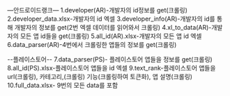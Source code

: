 —안드로이드랭크—
1.developer(AR)-개발자의 id정보를 get(크롤링)
2.developer_data.xlsx-개발자의 id 엑셀
3.developer_info(AR)-개발자의 id를 통해 개발자의 정보를 get(2번 엑셀 데이터를 읽어와서 크롤링)
4.xl_to_data(AR)-개발자의 모든 앱 id들을 get(크롤링)
5.all_id(AR).xlsx-개발자의 모든 앱 id 엑셀
6.data_parser(AR)-4번에서 크롤링한 앱들의 정보를 get(크롤링)


--플레이스토어--
7.data_parser(PS)- 플레이스토어 앱들을 정보를 get(크롤링)
8.all_id(PS).xlsx-플레이스토어 앱들을 id 엑셀
9.text_rank-플레이스토어 앱들을 url(크롤링), 카테고리,(크롤링) 기능(크롤링하여 토큰화), 앱 설명(크롤링)
10.full_data.xlsx- 9번의 모든 data를 포함 

